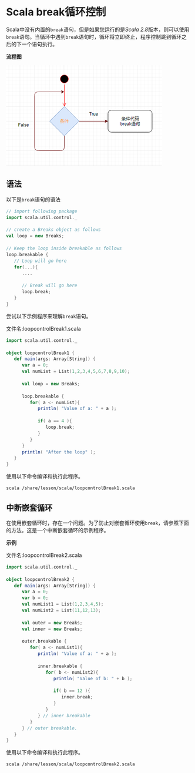 # Scala break循环控制

Scala中没有内置的`break`语句，但是如果您运行的是*Scala 2.8*版本，则可以使用`break`语句。当循环中遇到`break`语句时，循环将立即终止，程序控制跳到循环之后的下一个语句执行。

**流程图**

![img](./images/loopcontrol-break.png)

## 语法

以下是`break`语句的语法

```scala
// import following package
import scala.util.control._

// create a Breaks object as follows
val loop = new Breaks;

// Keep the loop inside breakable as follows
loop.breakable {
   // Loop will go here
   for(...){
      ....

      // Break will go here
      loop.break;
   }
}
```

尝试以下示例程序来理解`break`语句。

文件名:loopcontrolBreak1.scala

```scala
import scala.util.control._

object loopcontrolBreak1 {
   def main(args: Array[String]) {
      var a = 0;
      val numList = List(1,2,3,4,5,6,7,8,9,10);

      val loop = new Breaks;

      loop.breakable {
         for( a <- numList){
            println( "Value of a: " + a );

            if( a == 4 ){
               loop.break;
            }
         }
      }
      println( "After the loop" );
   }
}
```

使用以下命令编译和执行此程序。

```shell
scala /share/lesson/scala/loopcontrolBreak1.scala
```

## 中断嵌套循环

在使用嵌套循环时，存在一个问题。为了防止对嵌套循环使用`break`，请参照下面的方法。这是一个中断嵌套循环的示例程序。

**示例**

文件名:loopcontrolBreak2.scala

```scala
import scala.util.control._

object loopcontrolBreak2 {
   def main(args: Array[String]) {
      var a = 0;
      var b = 0;
      val numList1 = List(1,2,3,4,5);
      val numList2 = List(11,12,13);

      val outer = new Breaks;
      val inner = new Breaks;

      outer.breakable {
         for( a <- numList1){
            println( "Value of a: " + a );

            inner.breakable {
               for( b <- numList2){
                  println( "Value of b: " + b );

                  if( b == 12 ){
                     inner.break;
                  }
               }
            } // inner breakable
         }
      } // outer breakable.
   }
}
```

使用以下命令编译和执行此程序。

```shell
scala /share/lesson/scala/loopcontrolBreak2.scala
```